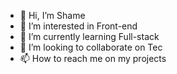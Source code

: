 - 👋 Hi, I’m Shame 
- 👀 I’m interested in Front-end 
- 🌱 I’m currently learning Full-stack 
- 💞️ I’m looking to collaborate on Tec
- 📫 How to reach me on my projects

<!---
hisham-111/hisham-111 is a ✨ special ✨ repository because its `README.md` (this file) appears on your GitHub profile.
You can click the Preview link to take a look at your changes.
--->
